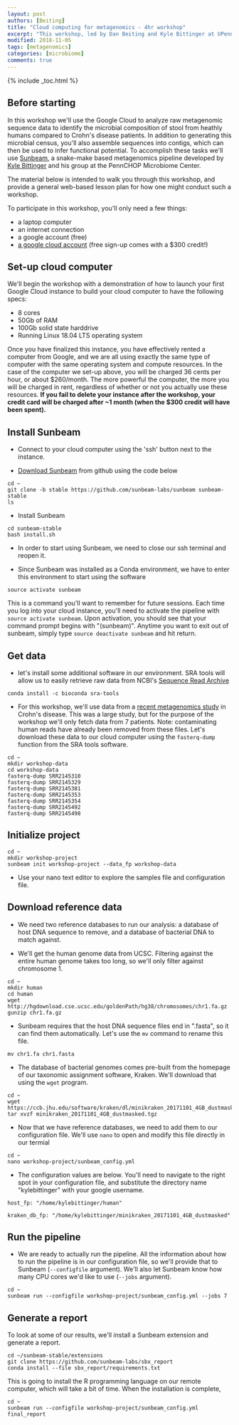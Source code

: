 ```yaml
---
layout: post
authors: [Beiting]
title: "Cloud computing for metagenomics - 4hr workshop"
excerpt: "This workshop, led by Dan Beiting and Kyle Bittinger at UPenn on Nov 7th, uses cloud compute resources and a Snakemake-based pipeline called Sunbeam for analysis of shotgun metagenomic data"
modified: 2018-11-05
tags: [metagenomics]
categories: [microbiome]
comments: true
---
```


{% include _toc.html %}

## Before starting
In this workshop we'll use the Google Cloud to analyze raw metagenomic sequence data to identify the microbial composition of stool from heathly humans compared to Crohn's disease patients.  In addition to generating this microbial census, you'll also assemble sequences into contigs, which can then be used to infer functional potential.  To accomplish these tasks we'll use [Sunbeam](https://www.biorxiv.org/content/early/2018/05/18/326363), a snake-make based metagenomics pipeline developed by [Kyle Bittinger](https://microbiome.research.chop.edu/our-team/kyle-bittinger.html) and his group at the PennCHOP Microbiome Center.  

The material below is intended to walk you through this workshop, and provide a general web-based lesson plan for how one might conduct such a workshop.  

To participate in this workshop, you'll only need a few things:
* a laptop computer
* an internet connection
* a google account (free)
* [a google cloud account](https://cloud.google.com) (free sign-up comes with a $300 credit!)


## Set-up cloud computer 

We'll begin the workshop with a demonstration of how to launch your first Google Cloud instance to build your cloud computer to have the following specs: 

* 8 cores
* 50Gb of RAM
* 100Gb solid state harddrive
* Running Linux 18.04 LTS operating system

Once you have finalized this instance, you have effectively rented a computer from Google, and we are all using exactly the same type of computer with the same operating system and compute resources.  In the case of the computer we set-up above, you will be charged 36 cents per hour, or about $260/month.  The more powerful the computer, the more you will be charged in rent, regardless of whether or not you actually use these resources.  **If you fail to delete your instance after the workshop, your credit card will be charged after ~1 month (when the $300 credit will have been spent).**

## Install Sunbeam

* Connect to your cloud computer using the 'ssh' button next to the instance.  

* [Download Sunbeam](https://github.com/eclarke/sunbeam) from github using the code below

```{bash}
cd ~
git clone -b stable https://github.com/sunbeam-labs/sunbeam sunbeam-stable
ls
```
* Install Sunbeam

```{bash}
cd sunbeam-stable
bash install.sh
```
* In order to start using Sunbeam, we need to close our ssh terminal and reopen it. 

* Since Sunbeam was installed as a Conda environment, we have to enter this environment to start using the software

```{bash}
source activate sunbeam
```
This is a command you'll want to remember for future sessions.  Each time you log into your cloud instance, you'll need to activate the pipeline with `source activate sunbeam`.  Upon activation, you should see that your command prompt begins with "(sunbeam)".  Anytime you want to exit out of sunbeam, simply type `source deactivate sunbeam` and hit return.

## Get data

* let's install some additional software in our environment. SRA tools will allow us to easily retrieve raw data from NCBI's [Sequence Read Archive](https://www.ncbi.nlm.nih.gov/sra) 

```{bash}
conda install -c bioconda sra-tools
```
* For this workshop, we'll use data from a [recent metagenomics study](https://www.ncbi.nlm.nih.gov/pmc/articles/PMC4633303/) in Crohn's disease.  This was a large study, but for the purpose of the workshop we'll only fetch data from 7 patients.  Note: contaminating human reads have already been removed from these files.  Let's download these data to our cloud computer using the `fasterq-dump` function from the SRA tools software.

```{bash}
cd ~
mkdir workshop-data
cd workshop-data
fasterq-dump SRR2145310
fasterq-dump SRR2145329
fasterq-dump SRR2145381
fasterq-dump SRR2145353
fasterq-dump SRR2145354
fasterq-dump SRR2145492
fasterq-dump SRR2145498
```

## Initialize project

```{bash}
cd ~
mkdir workshop-project
sunbeam init workshop-project --data_fp workshop-data
```

* Use your nano text editor to explore the samples file and configuration file.

## Download reference data

* We need two reference databases to run our analysis: a database of host DNA
sequence to remove, and a database of bacterial DNA to match against.

* We'll get the human genome data from UCSC.  Filtering against the entire human
genome takes too long, so we'll only filter against chromosome 1.

```{bash}
cd ~
mkdir human
cd human
wget http://hgdownload.cse.ucsc.edu/goldenPath/hg38/chromosomes/chr1.fa.gz
gunzip chr1.fa.gz
```

* Sunbeam requires that the host DNA sequence files end in ".fasta", so it can
find them automatically.  Let's use the `mv` command to rename this file.

```{bash}
mv chr1.fa chr1.fasta
```

* The database of bacterial genomes comes pre-built from the homepage of our
taxonomic assignment software, Kraken.  We'll download that using the `wget` program.

```{bash}
cd ~
wget https://ccb.jhu.edu/software/kraken/dl/minikraken_20171101_4GB_dustmasked.tgz
tar xvzf minikraken_20171101_4GB_dustmasked.tgz
```

* Now that we have reference databases, we need to add them to our configuration
file.  We'll use `nano` to open and modify this file directly in our termial

```{bash}
cd ~
nano workshop-project/sunbeam_config.yml
```

* The configuration values are below.  You'll need to navigate to the right spot
in your configuration file, and substitute the directory name "kylebittinger"
with your google username.

```
host_fp: "/home/kylebittinger/human"
```

```
kraken_db_fp: "/home/kylebittinger/minikraken_20171101_4GB_dustmasked"
```

## Run the pipeline

* We are ready to actually run the pipeline.  All the information about how
to run the pipeline is in our configuration file, so we'll provide that to
Sunbeam (`--configfile` argument).  We'll also let Sunbeam know how many CPU
cores we'd like to use (`--jobs` argument).

```{bash}
cd ~
sunbeam run --configfile workshop-project/sunbeam_config.yml --jobs 7
```

## Generate a report

To look at some of our results, we'll install a Sunbeam extension and generate
a report.

```{bash}
cd ~/sunbeam-stable/extensions
git clone https://github.com/sunbeam-labs/sbx_report
conda install --file sbx_report/requirements.txt
```

This is going to install the R programming language on our remote computer,
which will take a bit of time.  When the installation is complete, 

```{bash}
cd ~
sunbeam run --configfile workshop-project/sunbeam_config.yml final_report
```
